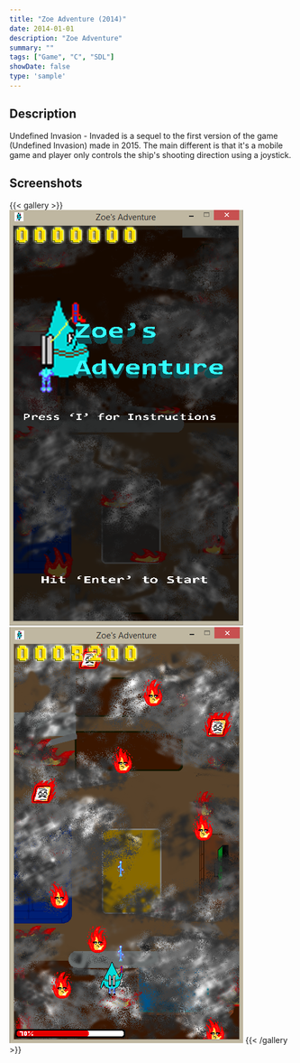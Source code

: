 ```yaml
---
title: "Zoe Adventure (2014)"
date: 2014-01-01
description: "Zoe Adventure"
summary: ""
tags: ["Game", "C", "SDL"]
showDate: false
type: 'sample'
---
```


## Description

Undefined Invasion - Invaded is a sequel to the first version of the game (Undefined Invasion) made in 2015. The main different is that it's a mobile game and player only controls the ship's shooting direction using a joystick.

## Screenshots

{{< gallery >}}
  <img src="gallery/1.png" class="grid-w50" />
  <img src="gallery/2.png" class="grid-w50" />
{{< /gallery >}}
